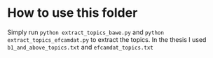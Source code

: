 # How to use this folder

Simply run `python extract_topics_bawe.py` and `python extract_topics_efcamdat.py` to extract the topics. In the thesis I used `b1_and_above_topics.txt` and `efcamdat_topics.txt`